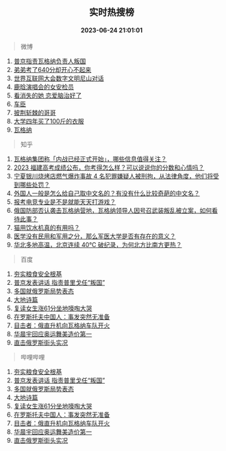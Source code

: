 <div align="center"><h2>实时热搜榜</h2><h4>2023-06-24 21:01:01</h4></div>

> 微博  

1. [普京指责瓦格纳负责人叛国](https://s.weibo.com/weibo?q=%23%E6%99%AE%E4%BA%AC%E6%8C%87%E8%B4%A3%E7%93%A6%E6%A0%BC%E7%BA%B3%E8%B4%9F%E8%B4%A3%E4%BA%BA%E5%8F%9B%E5%9B%BD%23&t=31&band_rank=1&Refer=top)<br />
2. [弟弟考了640分却开心不起来](https://s.weibo.com/weibo?q=%23%E5%BC%9F%E5%BC%9F%E8%80%83%E4%BA%86640%E5%88%86%E5%8D%B4%E5%BC%80%E5%BF%83%E4%B8%8D%E8%B5%B7%E6%9D%A5%23&t=31&band_rank=2&Refer=top)<br />
3. [世界互联网大会数字文明尼山对话](https://s.weibo.com/weibo?q=%23%E4%B8%96%E7%95%8C%E4%BA%92%E8%81%94%E7%BD%91%E5%A4%A7%E4%BC%9A%E6%95%B0%E5%AD%97%E6%96%87%E6%98%8E%E5%B0%BC%E5%B1%B1%E5%AF%B9%E8%AF%9D%23&t=31&band_rank=3&Refer=top)<br />
4. [鹿晗演唱会的女安检员](https://s.weibo.com/weibo?q=%23%E9%B9%BF%E6%99%97%E6%BC%94%E5%94%B1%E4%BC%9A%E7%9A%84%E5%A5%B3%E5%AE%89%E6%A3%80%E5%91%98%23&t=31&band_rank=4&Refer=top)<br />
5. [看消失的她 恋爱脑治好了](https://s.weibo.com/weibo?q=%E7%9C%8B%E6%B6%88%E5%A4%B1%E7%9A%84%E5%A5%B9%20%E6%81%8B%E7%88%B1%E8%84%91%E6%B2%BB%E5%A5%BD%E4%BA%86&t=31&band_rank=5&Refer=top)<br />
6. [车臣](https://s.weibo.com/weibo?q=%E8%BD%A6%E8%87%A3&t=31&band_rank=6&Refer=top)<br />
7. [披荆斩棘的哥哥](https://s.weibo.com/weibo?q=%E6%8A%AB%E8%8D%86%E6%96%A9%E6%A3%98%E7%9A%84%E5%93%A5%E5%93%A5&t=31&band_rank=7&Refer=top)<br />
8. [大学四年买了100斤的衣服](https://s.weibo.com/weibo?q=%23%E5%A4%A7%E5%AD%A6%E5%9B%9B%E5%B9%B4%E4%B9%B0%E4%BA%86100%E6%96%A4%E7%9A%84%E8%A1%A3%E6%9C%8D%23&t=31&band_rank=8&Refer=top)<br />
9. [瓦格纳](https://s.weibo.com/weibo?q=%23%E7%93%A6%E6%A0%BC%E7%BA%B3%23&t=31&band_rank=9&Refer=top)<br />

> 知乎  

1. [瓦格纳集团称「内战已经正式开始」，哪些信息值得关注？](https://www.zhihu.com/question/608300886)<br />
2. [2023 福建高考成绩公布，你考得怎么样？可以说说你的分数和心情吗？](https://www.zhihu.com/question/607974295)<br />
3. [宁夏银川烧烤店燃气爆炸事故 4 名犯罪嫌疑人被刑拘，从法律角度，他们将受到哪些处罚？](https://www.zhihu.com/question/608287472)<br />
4. [外国人一般是怎么给自己取中文名的？有没有什么比较奇葩的中文名？](https://www.zhihu.com/question/26546359)<br />
5. [报考电竞专业是不是就能天天打游戏？](https://www.zhihu.com/theater/93769)<br />
6. [俄国防部否认袭击瓦格纳营地，瓦格纳领导人因号召武装叛乱被立案，如何看待此事？](https://www.zhihu.com/question/608218892)<br />
7. [猫用饮水机真的有用吗？](https://www.zhihu.com/question/314321800)<br />
8. [医学没有民用和军用之分，那么军医大学是否有存在的意义？](https://www.zhihu.com/question/607620757)<br />
9. [华北多地高温，北京连续 40℃ 破纪录，为何北方比南方更热？](https://www.zhihu.com/question/608255644)<br />

> 百度  

1. [夯实粮食安全根基](https://www.baidu.com/s?wd=%E5%A4%AF%E5%AE%9E%E7%B2%AE%E9%A3%9F%E5%AE%89%E5%85%A8%E6%A0%B9%E5%9F%BA&sa=fyb_news&rsv_dl=fyb_news)<br />
2. [普京发表讲话 指责普里戈任“叛国”](https://www.baidu.com/s?wd=%E6%99%AE%E4%BA%AC%E5%8F%91%E8%A1%A8%E8%AE%B2%E8%AF%9D+%E6%8C%87%E8%B4%A3%E6%99%AE%E9%87%8C%E6%88%88%E4%BB%BB%E2%80%9C%E5%8F%9B%E5%9B%BD%E2%80%9D&sa=fyb_news&rsv_dl=fyb_news)<br />
3. [多国就俄罗斯局势表态](https://www.baidu.com/s?wd=%E5%A4%9A%E5%9B%BD%E5%B0%B1%E4%BF%84%E7%BD%97%E6%96%AF%E5%B1%80%E5%8A%BF%E8%A1%A8%E6%80%81&sa=fyb_news&rsv_dl=fyb_news)<br />
4. [大地诗篇](https://www.baidu.com/s?wd=%E5%A4%A7%E5%9C%B0%E8%AF%97%E7%AF%87&sa=fyb_news&rsv_dl=fyb_news)<br />
5. [复读女生涨61分坐地嚎啕大哭](https://www.baidu.com/s?wd=%E5%A4%8D%E8%AF%BB%E5%A5%B3%E7%94%9F%E6%B6%A861%E5%88%86%E5%9D%90%E5%9C%B0%E5%9A%8E%E5%95%95%E5%A4%A7%E5%93%AD&sa=fyb_news&rsv_dl=fyb_news)<br />
6. [在罗斯托夫中国人：事发突然无准备](https://www.baidu.com/s?wd=%E5%9C%A8%E7%BD%97%E6%96%AF%E6%89%98%E5%A4%AB%E4%B8%AD%E5%9B%BD%E4%BA%BA%EF%BC%9A%E4%BA%8B%E5%8F%91%E7%AA%81%E7%84%B6%E6%97%A0%E5%87%86%E5%A4%87&sa=fyb_news&rsv_dl=fyb_news)<br />
7. [目击者：俄直升机向瓦格纳车队开火](https://www.baidu.com/s?wd=%E7%9B%AE%E5%87%BB%E8%80%85%EF%BC%9A%E4%BF%84%E7%9B%B4%E5%8D%87%E6%9C%BA%E5%90%91%E7%93%A6%E6%A0%BC%E7%BA%B3%E8%BD%A6%E9%98%9F%E5%BC%80%E7%81%AB&sa=fyb_news&rsv_dl=fyb_news)<br />
8. [华晨宇回应奥运舞美造价第一](https://www.baidu.com/s?wd=%E5%8D%8E%E6%99%A8%E5%AE%87%E5%9B%9E%E5%BA%94%E5%A5%A5%E8%BF%90%E8%88%9E%E7%BE%8E%E9%80%A0%E4%BB%B7%E7%AC%AC%E4%B8%80&sa=fyb_news&rsv_dl=fyb_news)<br />
9. [直击俄罗斯街头实况](https://www.baidu.com/s?wd=%E7%9B%B4%E5%87%BB%E4%BF%84%E7%BD%97%E6%96%AF%E8%A1%97%E5%A4%B4%E5%AE%9E%E5%86%B5&sa=fyb_news&rsv_dl=fyb_news)<br />

> 哔哩哔哩  

1. [夯实粮食安全根基](https://www.baidu.com/s?wd=%E5%A4%AF%E5%AE%9E%E7%B2%AE%E9%A3%9F%E5%AE%89%E5%85%A8%E6%A0%B9%E5%9F%BA&sa=fyb_news&rsv_dl=fyb_news)<br />
2. [普京发表讲话 指责普里戈任“叛国”](https://www.baidu.com/s?wd=%E6%99%AE%E4%BA%AC%E5%8F%91%E8%A1%A8%E8%AE%B2%E8%AF%9D+%E6%8C%87%E8%B4%A3%E6%99%AE%E9%87%8C%E6%88%88%E4%BB%BB%E2%80%9C%E5%8F%9B%E5%9B%BD%E2%80%9D&sa=fyb_news&rsv_dl=fyb_news)<br />
3. [多国就俄罗斯局势表态](https://www.baidu.com/s?wd=%E5%A4%9A%E5%9B%BD%E5%B0%B1%E4%BF%84%E7%BD%97%E6%96%AF%E5%B1%80%E5%8A%BF%E8%A1%A8%E6%80%81&sa=fyb_news&rsv_dl=fyb_news)<br />
4. [大地诗篇](https://www.baidu.com/s?wd=%E5%A4%A7%E5%9C%B0%E8%AF%97%E7%AF%87&sa=fyb_news&rsv_dl=fyb_news)<br />
5. [复读女生涨61分坐地嚎啕大哭](https://www.baidu.com/s?wd=%E5%A4%8D%E8%AF%BB%E5%A5%B3%E7%94%9F%E6%B6%A861%E5%88%86%E5%9D%90%E5%9C%B0%E5%9A%8E%E5%95%95%E5%A4%A7%E5%93%AD&sa=fyb_news&rsv_dl=fyb_news)<br />
6. [在罗斯托夫中国人：事发突然无准备](https://www.baidu.com/s?wd=%E5%9C%A8%E7%BD%97%E6%96%AF%E6%89%98%E5%A4%AB%E4%B8%AD%E5%9B%BD%E4%BA%BA%EF%BC%9A%E4%BA%8B%E5%8F%91%E7%AA%81%E7%84%B6%E6%97%A0%E5%87%86%E5%A4%87&sa=fyb_news&rsv_dl=fyb_news)<br />
7. [目击者：俄直升机向瓦格纳车队开火](https://www.baidu.com/s?wd=%E7%9B%AE%E5%87%BB%E8%80%85%EF%BC%9A%E4%BF%84%E7%9B%B4%E5%8D%87%E6%9C%BA%E5%90%91%E7%93%A6%E6%A0%BC%E7%BA%B3%E8%BD%A6%E9%98%9F%E5%BC%80%E7%81%AB&sa=fyb_news&rsv_dl=fyb_news)<br />
8. [华晨宇回应奥运舞美造价第一](https://www.baidu.com/s?wd=%E5%8D%8E%E6%99%A8%E5%AE%87%E5%9B%9E%E5%BA%94%E5%A5%A5%E8%BF%90%E8%88%9E%E7%BE%8E%E9%80%A0%E4%BB%B7%E7%AC%AC%E4%B8%80&sa=fyb_news&rsv_dl=fyb_news)<br />
9. [直击俄罗斯街头实况](https://www.baidu.com/s?wd=%E7%9B%B4%E5%87%BB%E4%BF%84%E7%BD%97%E6%96%AF%E8%A1%97%E5%A4%B4%E5%AE%9E%E5%86%B5&sa=fyb_news&rsv_dl=fyb_news)<br />
